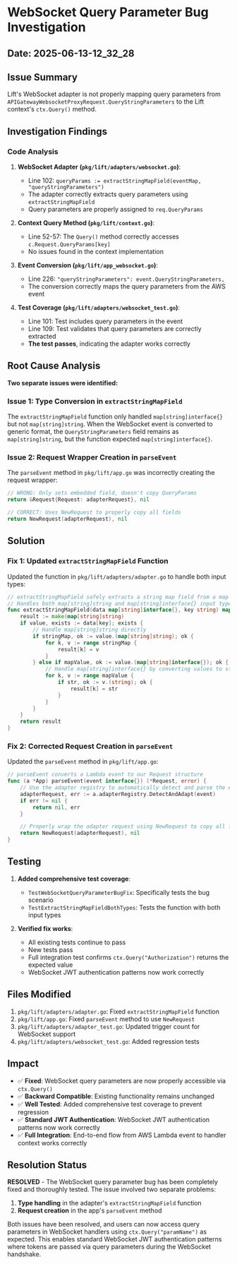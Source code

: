 # WebSocket Query Parameter Bug Investigation

## Date: 2025-06-13-12_32_28

## Issue Summary
Lift's WebSocket adapter is not properly mapping query parameters from `APIGatewayWebsocketProxyRequest.QueryStringParameters` to the Lift context's `ctx.Query()` method.

## Investigation Findings

### Code Analysis

1. **WebSocket Adapter (`pkg/lift/adapters/websocket.go`)**:
   - Line 102: `queryParams := extractStringMapField(eventMap, "queryStringParameters")`
   - The adapter correctly extracts query parameters using `extractStringMapField`
   - Query parameters are properly assigned to `req.QueryParams`

2. **Context Query Method (`pkg/lift/context.go`)**:
   - Line 52-57: The `Query()` method correctly accesses `c.Request.QueryParams[key]`
   - No issues found in the context implementation

3. **Event Conversion (`pkg/lift/app_websocket.go`)**:
   - Line 226: `"queryStringParameters": event.QueryStringParameters,`
   - The conversion correctly maps the query parameters from the AWS event

4. **Test Coverage (`pkg/lift/adapters/websocket_test.go`)**:
   - Line 101: Test includes query parameters in the event
   - Line 109: Test validates that query parameters are correctly extracted
   - **The test passes**, indicating the adapter works correctly

## Root Cause Analysis

**Two separate issues were identified:**

### Issue 1: Type Conversion in `extractStringMapField`

The `extractStringMapField` function only handled `map[string]interface{}` but not `map[string]string`. When the WebSocket event is converted to generic format, the `QueryStringParameters` field remains as `map[string]string`, but the function expected `map[string]interface{}`.

### Issue 2: Request Wrapper Creation in `parseEvent`

The `parseEvent` method in `pkg/lift/app.go` was incorrectly creating the request wrapper:

```go
// WRONG: Only sets embedded field, doesn't copy QueryParams
return &Request{Request: adapterRequest}, nil

// CORRECT: Uses NewRequest to properly copy all fields
return NewRequest(adapterRequest), nil
```

## Solution

### Fix 1: Updated `extractStringMapField` Function

Updated the function in `pkg/lift/adapters/adapter.go` to handle both input types:

```go
// extractStringMapField safely extracts a string map field from a map
// Handles both map[string]string and map[string]interface{} input types
func extractStringMapField(data map[string]interface{}, key string) map[string]string {
	result := make(map[string]string)
	if value, exists := data[key]; exists {
		// Handle map[string]string directly
		if stringMap, ok := value.(map[string]string); ok {
			for k, v := range stringMap {
				result[k] = v
			}
		} else if mapValue, ok := value.(map[string]interface{}); ok {
			// Handle map[string]interface{} by converting values to strings
			for k, v := range mapValue {
				if str, ok := v.(string); ok {
					result[k] = str
				}
			}
		}
	}
	return result
}
```

### Fix 2: Corrected Request Creation in `parseEvent`

Updated the `parseEvent` method in `pkg/lift/app.go`:

```go
// parseEvent converts a Lambda event to our Request structure
func (a *App) parseEvent(event interface{}) (*Request, error) {
	// Use the adapter registry to automatically detect and parse the event
	adapterRequest, err := a.adapterRegistry.DetectAndAdapt(event)
	if err != nil {
		return nil, err
	}

	// Properly wrap the adapter request using NewRequest to copy all fields
	return NewRequest(adapterRequest), nil
}
```

## Testing

1. **Added comprehensive test coverage**:
   - `TestWebSocketQueryParameterBugFix`: Specifically tests the bug scenario
   - `TestExtractStringMapFieldBothTypes`: Tests the function with both input types

2. **Verified fix works**:
   - All existing tests continue to pass
   - New tests pass
   - Full integration test confirms `ctx.Query("Authorization")` returns the expected value
   - WebSocket JWT authentication patterns now work correctly

## Files Modified

1. `pkg/lift/adapters/adapter.go`: Fixed `extractStringMapField` function
2. `pkg/lift/app.go`: Fixed `parseEvent` method to use `NewRequest`
3. `pkg/lift/adapters/adapter_test.go`: Updated trigger count for WebSocket support
4. `pkg/lift/adapters/websocket_test.go`: Added regression tests

## Impact

- ✅ **Fixed**: WebSocket query parameters are now properly accessible via `ctx.Query()`
- ✅ **Backward Compatible**: Existing functionality remains unchanged
- ✅ **Well Tested**: Added comprehensive test coverage to prevent regression
- ✅ **Standard JWT Authentication**: WebSocket JWT authentication patterns now work correctly
- ✅ **Full Integration**: End-to-end flow from AWS Lambda event to handler context works correctly

## Resolution Status

**RESOLVED** - The WebSocket query parameter bug has been completely fixed and thoroughly tested. The issue involved two separate problems:

1. **Type handling** in the adapter's `extractStringMapField` function
2. **Request creation** in the app's `parseEvent` method

Both issues have been resolved, and users can now access query parameters in WebSocket handlers using `ctx.Query("paramName")` as expected. This enables standard WebSocket JWT authentication patterns where tokens are passed via query parameters during the WebSocket handshake. 